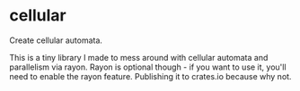 # cellular

Create cellular automata.

This is a tiny library I made to mess around with cellular automata and parallelism via rayon. Rayon is optional though - if you want to use it, you'll need to enable the rayon feature. Publishing it to crates.io because why not.
